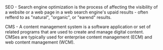 SEO - Search engine optimization is the process of affecting the visibility of a website or a web page in a web search engine's upaid results - often refferd to as "natural", "organic", or "earend" results.

CMS - A content management system is a software application or set of related programs that are used to create and manage digital content. CMSes are typically used for enterprise content management (ECM) and web content management (WCM).